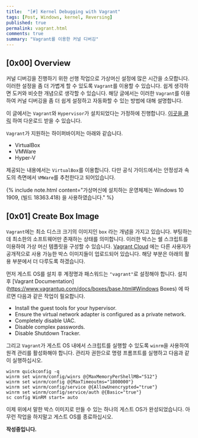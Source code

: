 ```yaml
---
title:  "[#] Kernel Debugging with Vagrant"
tags: [Post, Windows, kernel, Reversing]
published: true
permalink: vagrant.html
comments: true
summary: "Vagrant를 이용한 커널 디버깅"
---
```


## [0x00] Overview

커널 디버깅을 진행하기 위한 선행 작업으로 가상머신 설정에 많은 시간을 소모합니다. 이러한 설정을 좀 더 가볍게 할 수 있도록 `Vagrant`를 이용할 수 있습니다. 쉽게 생각하면 도커와 비슷한 개념으로 생각할 수 있습니다. 해당 글에서는 이러한 `Vagrant`를 이용하여 커널 디버깅을 좀 더 쉽게 설정하고 자동화할 수 있는 방법에 대해 설명합니다.

이 글에서는 `Vagrant`와 `Hypervisor`가 설치되었다는 가정하에 진행합니다. <a href="https://www.vagrantup.com/downloads.html">이곳을 클릭</a> 하여 다운로드 받을 수 있습니다.

`Vagrant`가 지원하는 하이퍼바이저는 아래와 같습니다.

- VirtualBox
- VMWare
- Hyper-V

제공되는 내용에서는 `VirtualBox`를 이용합니다. 다만 공식 가이드에서는 안정성과 속도의 측면에서 `VMWare`를 추천한다고 되어있습니다. 

{% include note.html content="가상머신에 설치하는 운영체제는 Windows 10 1909, (빌드 18363.418) 을 사용하였습니다." %}



## [0x01] Create Box Image

`Vagrant`에는 최소 디스크 크기의 이미지인 `box` 라는 개념을 가지고 있습니다. 부팅하는데 최소한의 소프트웨어만 존재하는 상태를 의미합니다. 이러한 박스는 쉘 스크립트를 이용하여 가상 머신 템플릿을 구성할 수 있습니다. <a href="https://app.vagrantup.com/boxes/search">Vagrant Cloud</a> 에는 다른 사용자가 공개적으로 사용 가능한 박스 이미지들이 업로드되어 있습니다. 해당 부분은 아래의 활용 부분에서 더 다루도록 하겠습니다.

먼저 게스트 OS를 설치 후 계정명과 패스워드는 `"vagrant"`로 설정해야 합니다. 설치 후 [Vagrant Documentation](https://www.vagrantup.com/docs/boxes/base.html#Windows Boxes) 에 따르면 다음과 같은 작업이 필요합니다.

- Install the guest tools for your hypervisor.
- Ensure the virtual network adapter is configured as a private network.
- Completely disable UAC.
- Disable complex passwords.
- Disable Shutdown Tracker.

그리고 `Vagrant`가 게스트 OS  내에서 스크립트를 실행할 수 있도록 `winrm`을 사용하여 원격 관리를 활성화해야 합니다. 관리자 권한으로 명령 프롬프트를 실행하고 다음과 같이 실행하십시오.

```
winrm quickconfig -q
winrm set winrm/config/winrs @{MaxMemoryPerShellMB="512"}
winrm set winrm/config @{MaxTimeoutms="1800000"}
winrm set winrm/config/service @{AllowUnencrypted="true"}
winrm set winrm/config/service/auth @{Basic="true"}
sc config WinRM start= auto
```

이제 위에서 말한 박스 이미지로 만들 수 있는 하나의 게스트 OS가 완성되었습니다. 아무런 작업을 하지말고 게스트 OS를 종료하십시오.

**작성중입니다.**